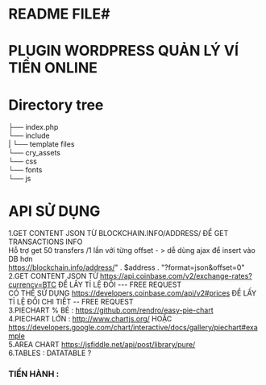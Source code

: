 # README FILE#

# PLUGIN WORDPRESS QUẢN LÝ VÍ TIỀN ONLINE #

# Directory tree #
├── index.php <br />
└── include <br />
|    └── template files <br />
└── cry_assets <br />
    └── css <br />
    └── fonts <br />
    └── js <br />

# API SỬ DỤNG #
1.GET CONTENT JSON TỪ BLOCKCHAIN.INFO/ADDRESS/ ĐỂ GET TRANSACTIONS INFO <br />
  Hỗ trợ get 50 transfers /1 lần với từng offset - > dễ dùng ajax để insert vào DB hơn <br />
  https://blockchain.info/address/" . $address . "?format=json&offset=0" <br />
2.GET CONTENT JSON TỪ https://api.coinbase.com/v2/exchange-rates?currency=BTC  ĐỂ LẤY TỈ LỆ ĐỔI --- FREE REQUEST <br />
CÓ THỂ SỬ DỤNG https://developers.coinbase.com/api/v2#prices ĐỂ LẤY TỈ LỆ ĐỔI CHI TIẾT -- FREE REQUEST <br />
3.PIECHART % BÉ : https://github.com/rendro/easy-pie-chart <br />
4.PIECHART LỚN : http://www.chartjs.org/  HOẶC https://developers.google.com/chart/interactive/docs/gallery/piechart#example <br />
5.AREA CHART https://jsfiddle.net/api/post/library/pure/ <br />
6.TABLES : DATATABLE ? <br />
### TIẾN HÀNH :   ###

